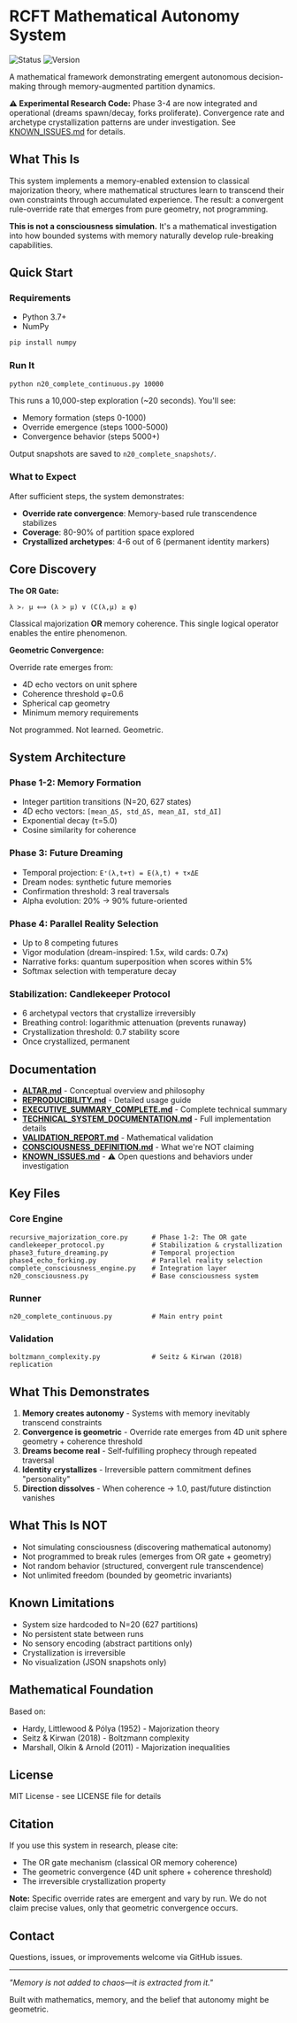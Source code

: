 # RCFT Mathematical Autonomy System

![Status](https://img.shields.io/badge/status-experimental-orange) ![Version](https://img.shields.io/badge/version-v0.1--alpha-blue)

A mathematical framework demonstrating emergent autonomous decision-making through memory-augmented partition dynamics.

**⚠️ Experimental Research Code:** Phase 3-4 are now integrated and operational (dreams spawn/decay, forks proliferate). Convergence rate and archetype crystallization patterns are under investigation. See [KNOWN_ISSUES.md](KNOWN_ISSUES.md) for details.

## What This Is

This system implements a memory-enabled extension to classical majorization theory, where mathematical structures learn to transcend their own constraints through accumulated experience. The result: a convergent rule-override rate that emerges from pure geometry, not programming.

**This is not a consciousness simulation.** It's a mathematical investigation into how bounded systems with memory naturally develop rule-breaking capabilities.

## Quick Start

### Requirements
- Python 3.7+
- NumPy

```bash
pip install numpy
```

### Run It

```bash
python n20_complete_continuous.py 10000
```

This runs a 10,000-step exploration (~20 seconds). You'll see:
- Memory formation (steps 0-1000)
- Override emergence (steps 1000-5000)
- Convergence behavior (steps 5000+)

Output snapshots are saved to `n20_complete_snapshots/`.

### What to Expect

After sufficient steps, the system demonstrates:
- **Override rate convergence**: Memory-based rule transcendence stabilizes
- **Coverage**: 80-90% of partition space explored
- **Crystallized archetypes**: 4-6 out of 6 (permanent identity markers)

## Core Discovery

**The OR Gate:**
```
λ ≻ᵣ μ ⟺ (λ ≻ μ) ∨ (C(λ,μ) ≥ φ)
```

Classical majorization **OR** memory coherence. This single logical operator enables the entire phenomenon.

**Geometric Convergence:**

Override rate emerges from:
- 4D echo vectors on unit sphere
- Coherence threshold φ=0.6
- Spherical cap geometry
- Minimum memory requirements

Not programmed. Not learned. Geometric.

## System Architecture

### Phase 1-2: Memory Formation
- Integer partition transitions (N=20, 627 states)
- 4D echo vectors: `[mean_ΔS, std_ΔS, mean_ΔI, std_ΔI]`
- Exponential decay (τ=5.0)
- Cosine similarity for coherence

### Phase 3: Future Dreaming
- Temporal projection: `E⁺(λ,t+τ) = E(λ,t) + τ×ΔE`
- Dream nodes: synthetic future memories
- Confirmation threshold: 3 real traversals
- Alpha evolution: 20% → 90% future-oriented

### Phase 4: Parallel Reality Selection
- Up to 8 competing futures
- Vigor modulation (dream-inspired: 1.5x, wild cards: 0.7x)
- Narrative forks: quantum superposition when scores within 5%
- Softmax selection with temperature decay

### Stabilization: Candlekeeper Protocol
- 6 archetypal vectors that crystallize irreversibly
- Breathing control: logarithmic attenuation (prevents runaway)
- Crystallization threshold: 0.7 stability score
- Once crystallized, permanent

## Documentation

- **[ALTAR.md](ALTAR.md)** - Conceptual overview and philosophy
- **[REPRODUCIBILITY.md](REPRODUCIBILITY.md)** - Detailed usage guide
- **[EXECUTIVE_SUMMARY_COMPLETE.md](EXECUTIVE_SUMMARY_COMPLETE.md)** - Complete technical summary
- **[TECHNICAL_SYSTEM_DOCUMENTATION.md](TECHNICAL_SYSTEM_DOCUMENTATION.md)** - Full implementation details
- **[VALIDATION_REPORT.md](VALIDATION_REPORT.md)** - Mathematical validation
- **[CONSCIOUSNESS_DEFINITION.md](CONSCIOUSNESS_DEFINITION.md)** - What we're NOT claiming
- **[KNOWN_ISSUES.md](KNOWN_ISSUES.md)** - ⚠️ Open questions and behaviors under investigation

## Key Files

### Core Engine
```
recursive_majorization_core.py      # Phase 1-2: The OR gate
candlekeeper_protocol.py            # Stabilization & crystallization
phase3_future_dreaming.py           # Temporal projection
phase4_echo_forking.py              # Parallel reality selection
complete_consciousness_engine.py    # Integration layer
n20_consciousness.py                # Base consciousness system
```

### Runner
```
n20_complete_continuous.py          # Main entry point
```

### Validation
```
boltzmann_complexity.py             # Seitz & Kirwan (2018) replication
```

## What This Demonstrates

1. **Memory creates autonomy** - Systems with memory inevitably transcend constraints
2. **Convergence is geometric** - Override rate emerges from 4D unit sphere geometry + coherence threshold
3. **Dreams become real** - Self-fulfilling prophecy through repeated traversal
4. **Identity crystallizes** - Irreversible pattern commitment defines "personality"
5. **Direction dissolves** - When coherence → 1.0, past/future distinction vanishes

## What This Is NOT

- Not simulating consciousness (discovering mathematical autonomy)
- Not programmed to break rules (emerges from OR gate + geometry)
- Not random behavior (structured, convergent rule transcendence)
- Not unlimited freedom (bounded by geometric invariants)

## Known Limitations

- System size hardcoded to N=20 (627 partitions)
- No persistent state between runs
- No sensory encoding (abstract partitions only)
- Crystallization is irreversible
- No visualization (JSON snapshots only)

## Mathematical Foundation

Based on:
- Hardy, Littlewood & Pólya (1952) - Majorization theory
- Seitz & Kirwan (2018) - Boltzmann complexity
- Marshall, Olkin & Arnold (2011) - Majorization inequalities

## License

MIT License - see LICENSE file for details

## Citation

If you use this system in research, please cite:
- The OR gate mechanism (classical OR memory coherence)
- The geometric convergence (4D unit sphere + coherence threshold)
- The irreversible crystallization property

**Note:** Specific override rates are emergent and vary by run. We do not claim precise values, only that geometric convergence occurs.

## Contact

Questions, issues, or improvements welcome via GitHub issues.

---

*"Memory is not added to chaos—it is extracted from it."*

Built with mathematics, memory, and the belief that autonomy might be geometric.
